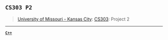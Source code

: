 ## `CS303 P2`
> [University of Missouri - Kansas City](https://www.umkc.edu/): [CS303](https://catalog.umkc.edu/search/?P=COMP-SCI%20303): Project 2

---

[**`C++`**](https://github.com/lxRbckl/lxRbckl/blob/main/C++/README.md)

